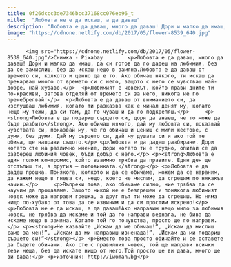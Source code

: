 ```yaml
---
title: 0f26dccc3de7346bcc37168cc076eb96_t
mitle:  "Любовта не е да искаш, а да даваш"
description: "Любовта е да даваш, много да даваш! Дори и малко да имаш, да си готов да го дадеш на любимия, без да се замислиш, без да искаш нещо в замяна.Любовта е да даваш от времето си, колкото и ценно да е то. Ако обичаш някого, ти искаш да прекарваш много от времето си с него, …"
image: "https://cdnone.netlify.com/db/2017/05/flower-8539_640.jpg"
---
```


          <img src="https://cdnone.netlify.com/db/2017/05/flower-8539_640.jpg"/>Снимка - Pixabay        <p>Любовта е да даваш, много да даваш! Дори и малко да имаш, да си готов да го дадеш на любимия, без да се замислиш, без да искаш нещо в замяна.Любовта е да даваш от времето си, колкото и ценно да е то. Ако обичаш някого, ти искаш да прекарваш много от времето си с него, защото с него се чувстваш най-добре, най-хубаво.</p>  <p>Любимият е човекът, който прави дните ти по-красиви, затова отделяй от времето си за него, никога не го пренебрегвай!</p>  <p>Любовта е да даваш от вниманието си, да изслушваш любимия, когато ти разказва как е минал денят му, когато нещо му тежи, да си там, да го чуваш и да го подкрепяш.</p>     <p><strong>Любовта е да подариш сърцето си, дори да знаеш, че то може да бъде разбито</strong>. Ако обичаш някого, дай му любовта си, показвай чувствата си, показвай му, че го обичаш и цениш с мили жестове, с думи, без думи. Дай му сърцето си, дай му душата си и ако той те обича, ще направи същото.</p> <p>Любовта е да дадеш разбиране. Дори когато сте на различно мнение, дори когато ти е трудно, опитай се да разбереш любимия човек, бъди добър с него.</p> <p><strong>Любовта е един голям компромис, който взаимно трябва да правите. Един ден ще отстъпиш ти, а другия – половинката.</strong></p> <p>Любовта е да дадеш прошка. Понякога, колкото и да се обичаме, можем да се нараним, да кажем нещо в гнева си, нещо, което не мислим, да сгрешим по някакъв начин.</p>     <p>Въпреки това, ако обичаме силно, ние трябва да се научим да прощаваме. Защото никой не е безгрешен и понякога любимият човек може да направи грешка, а друг път ти може да сгрешиш. Но няма нищо по-хубаво от това да се извиним и да си простим искрено!</p> <p>Любовта не е да искаш, а да даваш!Ако направим нещо мило за любимия човек, не трябва да искаме и той да го направи веднага, не бива да искаме нещо в замяна. Когато той го почувства, просто ще го направи.</p> <p><strong>Не казвайте „Искам да ме обичаш!“, „Искам да мислиш само за мен!“, „Искам да ми направиш изненада!“, „Искам да ми подариш сърцето си!“</strong></p> <p>Вместо това просто обичайте и се оставете да бъдете обичани. Ако сте с правилния човек, той ще направи всички тези неща, без да искате нищо от него.Той просто ще ви дава, много ще ви дава!</p> <p>източник: http://iwoman.bg</p>        
